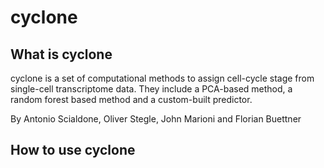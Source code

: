 # cyclone
## What is cyclone
cyclone is a set of computational methods to assign cell-cycle stage from single-cell transcriptome data. They include a PCA-based method, a random forest based method and a custom-built predictor.

By Antonio Scialdone, Oliver Stegle, John Marioni and Florian Buettner

## How to use cyclone

